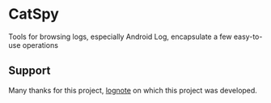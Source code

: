 # CatSpy
Tools for browsing logs, especially Android Log, encapsulate a few easy-to-use operations

## Support
Many thanks for this project, [lognote](https://github.com/cdcsgit/lognote) on which this project was developed.